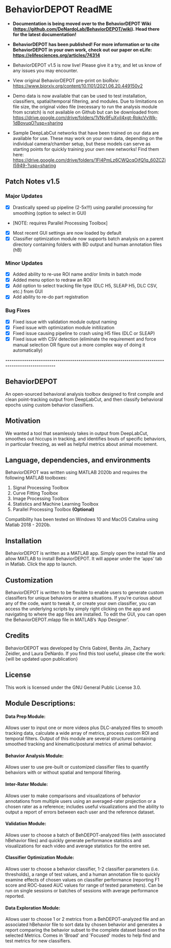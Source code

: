 # BehaviorDEPOT ReadME


- **Documentation is being moved over to the BehaviorDEPOT Wiki (https://github.com/DeNardoLab/BehaviorDEPOT/wiki). Head there for the latest documentation!**

- **BehaviorDEPOT has been published! For more information or to cite BehaviorDEPOT in your own work, check out our paper on eLife: https://elifesciences.org/articles/74314**

- BehaviorDEPOT v1.5 is now live! Please give it a try, and let us know of any issues you may encounter.

- View original BehaviorDEPOT pre-print on bioRxiv: https://www.biorxiv.org/content/10.1101/2021.06.20.449150v2

- Demo data is now available that can be used to test installation, classifiers, spatial/temporal filtering, and modules. Due to limitations on file size, the original video file (necessary to run the analysis module from scratch) is not available on Github but can be downloaded from: https://drive.google.com/drive/folders/1VNv9FuXyiI4xgt-RokcVvWk-1dBovuqO?usp=sharing

- Sample DeepLabCut networks that have been trained on our data are available for use. These may work on your own data, depending on the individual camera/chamber setup, but these models can serve as starting points for quickly training your own new networks! Find them here: https://drive.google.com/drive/folders/1Fl4PmLz6CWQcqOjfQ1q_60ZCZjI5949-?usp=sharing

## Patch Notes v1.5
### Major Updates 
- [x]  Drastically speed up pipeline (2-5x!!!) using parallel processing for smoothing (option to select in GUI) 
- [NOTE: requires Parallel Processing Toolbox]
- [x]  Most recent GUI settings are now loaded by default
- [x]  Classifier optimization module now supports batch analysis on a parent directory containing folders with BD output and human annotation files (hB)

### Minor Updates
- [x]  Added ability to re-use ROI name and/or limits in batch mode
- [x]  Added menu option to redraw an ROI
- [x]  Add option to select tracking file type (DLC H5, SLEAP H5, DLC CSV, etc.) from GUI
- [x]  Add ability to re-do part registration
    
### Bug Fixes
- [x]  Fixed issue with validation module output naming
- [x]  Fixed issue with optimization module initilization
- [x]  Fixed issue causing pipeline to crash using H5 files (DLC or SLEAP)
- [x]  Fixed issue with CSV detection (eliminate the requirement and force manual selection OR figure out a more complex way of doing it automatically)    

**----------------------------------------------------------------------------------------------------**

## BehaviorDEPOT
An open-sourced behavioral analysis toolbox designed to first compile and clean point-tracking output from DeepLabCut, and then classify behavioral epochs using custom behavior classifiers. 

## Motivation
We wanted a tool that seamlessly takes in output from DeepLabCut, smoothes out hiccups in tracking, and identifies bouts of specific behaviors, in particular freezing, as well as helpful metrics about animal movement. 

## Language, dependencies, and environments
BehaviorDEPOT was written using MATLAB 2020b and requires the following MATLAB toolboxes:
1) Signal Processing Toolbox
2) Curve Fitting Toolbox
3) Image Processing Toolbox
4) Statistics and Machine Learning Toolbox
5) Parallel Processing Toolbox **(Optional)**

Compatibility has been tested on Windows 10 and MacOS Catalina using Matlab 2018 - 2020b.

## Installation
BehaviorDEPOT is written as a MATLAB app. Simply open the install file and allow MATLAB to install BehaviorDEPOT. It will appear under the ‘apps’ tab in Matlab. Click the app to launch.
 
## Customization
BehaviorDEPOT is written to be flexible to enable users to generate custom classifiers for unique behaviors or arena situations. 
If you’re curious about any of the code, want to tweak it, or create your own classifier, you can access the underlying scripts by simply right clicking on the app and navigating to where the app files are installed. To edit the GUI, you can open the BehaviorDEPOT.mlapp file in MATLAB’s ‘App Designer’.

## Credits
BehaviorDEPOT was developed by Chris Gabirel, Benita Jin, Zachary Zeidler, and Laura DeNardo. If you find this tool useful, please cite the work:
{will be updated upon publication}

## License
This work is licensed under the GNU General Public License 3.0.

## Module Descriptions:

#### Data Prep Module:
Allows user to input one or more videos plus DLC-analyzed files to smooth tracking data, calculate a wide array of metrics, process custom ROI and temporal filters. Output of this module are several structures containing smoothed tracking and kinematic/postural metrics of animal behavior.

#### Behavior Analysis Module:
Allows user to use pre-built or customized classifier files to quantify behaviors with or without spatial and temporal filtering.

#### Inter-Rater Module:
Allows user to make comparisons and visualizations of behavior annotations from multiple users using an averaged-rater projection or a chosen rater as a reference; includes useful visualizations and the ability to output a report of errors between each user and the reference dataset.

#### Validation Module:
Allows user to choose a batch of BehDEPOT-analyzed files (with associated hBehavior files) and quickly generate performance statistics and visualizations for each video and average statistics for the entire set.

#### Classifier Optimization Module:
Allows user to choose a behavior classifier, 1-2 classifier parameters (i.e. thresholds), a range of test values, and a human annotation file to quickly examine effects of chosen values on classifier performance (reporting F1 score and ROC-based AUC values for range of tested parameters). Can be run on single sessions or batches of sessions with average performance reported.

#### Data Exploration Module:
Allows user to choose 1 or 2 metrics from a BehDEPOT-analyzed file and an associated hBehavior file to sort data by chosen behavior and generates a report comparing the behavior subset to the complete dataset based on the selected Metrics. Comes in 'Broad' and 'Focused' modes to help find and test metrics for new classifiers.
